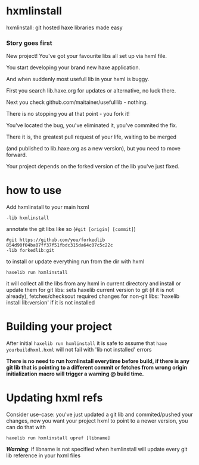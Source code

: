 # hxmlinstall
hxmlinstall: git hosted haxe libraries made easy

### Story goes first
New project! You've got your favourite libs all set up via hxml file.

You start developing your brand new haxe application.

And when suddenly most usefull lib in your hxml is buggy.

First you search lib.haxe.org for updates or alternative, no luck there.

Next you check github.com/maitainer/usefulllib - nothing.

There is no stopping you at that point - you fork it!

You've located the bug, you've eliminated it, you've commited the fix.

There it is, the greatest pull request of your life, waiting to be merged 

(and published to lib.haxe.org as a new version), but you need to move forward.

Your project depends on the forked version of the lib you've just fixed.

# how to use

Add hxmlinstall to your main hxml
```
-lib hxmlinstall
```
annotate the git libs like so (```#git [origin] [commit]```)
```
#git https://github.com/you/forkedlib 854d90f04ba07ff37f51fbdc315da64c07c5c22c
-lib forkedlib:git
```
to install or update everything run from the dir with hxml
```
haxelib run hxmlinstall
```
it will collect all the libs from any hxml in current directory and install or update them 
for git libs: sets haxelib current version to git (if it is not already), fetches/checksout required changes
for non-git libs: 'haxelib install lib:version' if it is not installed

# Building your project
After initial 
```haxelib run hxmlinstall``` 
it is safe to assume that 
```haxe yourbuildhxml.hxml```
will not fail with 'lib not installed' errors

**There is no need to run hxmlinstall everytime before build,
if there is any git lib that is pointing to a different commit or fetches from wrong origin
initialization macro will trigger a warning @ build time.**

# Updating hxml refs
Consider use-case: you've just updated a git lib and commited/pushed your changes, 
now you want your project hxml to point to a newer version, you can do that with
```
haxelib run hxmlinstall upref [libname]
```
***Warning***: if libname is not specified when hxmlinstall will update every git lib reference in your hxml files
